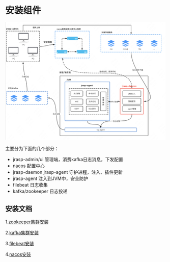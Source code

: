 # 安装组件

![img.png](docs/.vuepress/public/images/guide/install/jrasp.png)

主要分为下面的几个部分：
+ jrasp-admin/ui  管理端，消费kafka日志消息，下发配置
+ nacos           配置中心
+ jrasp-daemon    jrasp-agent 守护进程，注入、插件更新
+ jrasp-agent     注入到JVM中，安全防护
+ filebeat        日志收集
+ kafka/zookeeper 日志投递

## 安装文档

1.[zookeeper集群安装](docs/backup/zookeeper.mdzookeeper.md)

2.[kafka集群安装](docs/backup/kafka.mdkup/kafka.md)

3.[filebeat安装](docs/backup/filebeat.md/filebeat.md)

4.[nacos安装](docs/backup/nacos.mdkup/nacos.md)
